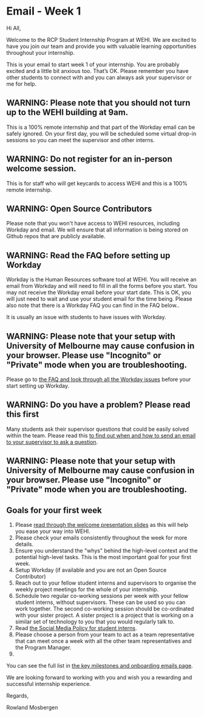 # Email - Week 1

Hi All,

Welcome to the RCP Student Internship Program at WEHI. We are excited to have you join our team and provide you with valuable learning opportunities throughout your internship.

This is your email to start week 1 of your internship. You are probably excited and a little bit anxious too. That’s OK. Please remember you have other students to connect with and you can always ask your supervisor or me for help.

## WARNING: Please note that you should not turn up to the WEHI building at 9am.

This is a 100% remote internship and that part of the Workday email can be safely ignored. On your first day, you will be scheduled some virtual drop-in sessions so you can meet the supervisor and other interns.

## WARNING: Do not register for an in-person welcome session.

This is for staff who will get keycards to access WEHI and this is a 100% remote internship.

## WARNING: Open Source Contributors

Please note that you won't have access to WEHI resources, including Workday and email. We will ensure that all information is being stored on Github repos that are publicly available.

## WARNING: Read the FAQ before setting up Workday

Workday is the Human Resources software tool at WEHI. You will receive an email from Workday and will need to fill in all the forms before you start. You may not receive the Workday email before your start date. This is OK, you will just need to wait and use your student email for the time being. Please also note that there is a Workday FAQ you can find in the FAQ below..

It is usually an issue with students to have issues with Workday.

## WARNING: Please note that your setup with University of Melbourne may cause confusion in your browser. Please use "Incognito" or "Private" mode when you are troubleshooting.

Please go to [the FAQ and look through all the Workday issues](https://wehi-researchcomputing.github.io/faq#onboarding-onto-the-internship-program-workday) before your start setting up Workday.

## WARNING: Do you have a problem? Please read this first

Many students ask their supervisor questions that could be easily solved within the team. Please read this [to find out when and how to send an email to your supervisor to ask a question](https://wehi-researchcomputing.github.io/faq#how-should-i-ask-for-help-to-solve-a-problem).

## WARNING: Please note that your setup with University of Melbourne may cause confusion in your browser. Please use "Incognito" or "Private" mode when you are troubleshooting.

## Goals for your first week

1. Please [read through the welcome presentation slides](https://doi.org/10.6084/m9.figshare.28503338) as this will help you ease your way into WEHI.
2. Please check your emails consistently throughout the week for more details.
3. Ensure you understand the "whys" behind the high-level context and the potential high-level tasks. This is the most important goal for your first week.
4. Setup Workday (if available and you are not an Open Source Contributor)
5. Reach out to your fellow student interns and supervisors to organise the weekly project meetings for the whole of your internship.
6. Schedule two regular co-working sessions per week with your fellow student interns, without supervisors. These can be used so you can work together. The second co-working session should be co-ordinated with your sister project. A sister project is a project that is working on a similar set of technology to you that you would regularly talk to.
7. Read [the Social Media Policy for student interns](social_media_policy).
8. Please choose a person from your team to act as a team representative that can meet once a week with all the other team representatives and the Program Manager.
9. 
You can see the full list in [the key milestones and onboarding emails page](emails-and-key-milestones).


We are looking forward to working with you and wish you a rewarding and successful internship experience.

Regards,

Rowland Mosbergen
